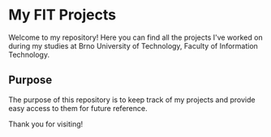 # My FIT Projects

Welcome to my repository! Here you can find all the projects I've worked on during my studies at Brno University of Technology, Faculty of Information Technology.

## Purpose
The purpose of this repository is to keep track of my projects and provide easy access to them for future reference.

Thank you for visiting!

